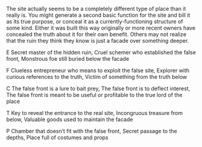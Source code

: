 The site actually seems to be a completely different type of place than it really is. You might generate a second basic function for the site and bill it as its true purpose, or conceal it as a currently-functioning structure of some kind. Either it was built this way originally or more recent owners have concealed the truth about it for their own benefit. Others may not realize that the ruin they think they know is just a facade over something deeper.

E Secret master of the hidden ruin, Cruel schemer who established the false front, Monstrous foe still buried below the facade

F Clueless entrepreneur who means to exploit the false site, Explorer with curious references to the truth, Victim of something from the truth below

C The false front is a lure to bait prey, The false front is to deflect interest, The false front is meant to be useful or profitable to the true lord of the place

T Key to reveal the entrance to the real site, Incongruous treasure from below, Valuable goods used to maintain the facade

P Chamber that doesn’t fit with the false front, Secret passage to the depths, Place full of costumes and props